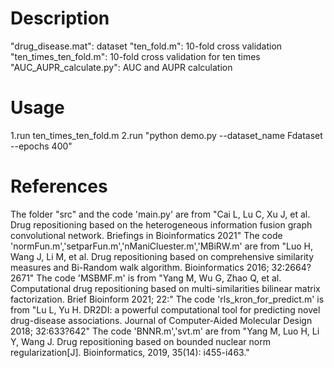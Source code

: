 # Description

"drug_disease.mat": dataset
"ten_fold.m": 10-fold cross validation
"ten_times_ten_fold.m": 10-fold cross validation for ten times
"AUC_AUPR_calculate.py": AUC and AUPR calculation

# Usage

1.run ten_times_ten_fold.m
2.run "python demo.py --dataset_name Fdataset --epochs 400"

# References

The folder "src" and the code 'main.py' are from "Cai L, Lu C, Xu J, et al. Drug repositioning based on the heterogeneous information fusion graph convolutional network. Briefings in Bioinformatics 2021"
The code 'normFun.m','setparFun.m','nManiCluester.m','MBiRW.m' are from "Luo H, Wang J, Li M, et al. Drug repositioning based on comprehensive similarity measures and Bi-Random walk algorithm. Bioinformatics 2016; 32:2664?2671"
The code 'MSBMF.m' is from "Yang M, Wu G, Zhao Q, et al. Computational drug repositioning based on multi-similarities bilinear matrix factorization. Brief Bioinform 2021; 22:"
The code 'rls_kron_for_predict.m' is from "Lu L, Yu H. DR2DI: a powerful computational tool for predicting novel drug-disease associations. Journal of Computer-Aided Molecular Design 2018; 32:633?642"
The code 'BNNR.m','svt.m' are from "Yang M, Luo H, Li Y, Wang J. Drug repositioning based on bounded nuclear norm regularization[J]. Bioinformatics, 2019, 35(14): i455-i463."
